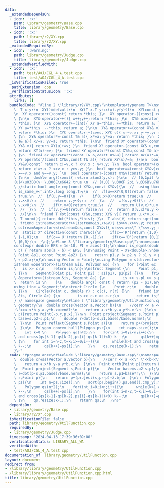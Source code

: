 ```yaml
---
data:
  _extendedDependsOn:
  - icon: ':x:'
    path: library/geometry/Base.cpp
    title: library/geometry/Base.cpp
  - icon: ':x:'
    path: library/r2/XY.cpp
    title: library/r2/XY.cpp
  _extendedRequiredBy:
  - icon: ':warning:'
    path: library/geometry/Judge.cpp
    title: library/geometry/Judge.cpp
  _extendedVerifiedWith:
  - icon: ':x:'
    path: test/AOJ/CGL_4_A.test.cpp
    title: test/AOJ/CGL_4_A.test.cpp
  _isVerificationFailed: true
  _pathExtension: cpp
  _verificationStatusIcon: ':x:'
  attributes:
    links: []
  bundledCode: "#line 2 \"library/r2/XY.cpp\"\ntemplate<typename T>\nstruct XY{\n\
    \  T x,y;\n  XY()=default;\n  XY(T x,T y):x(x),y(y){}\n  XY(const pair<T,T>&xy):x(xy.first),y(xy.second){}\n\
    \n  XY operator+()const{ return *this; }\n  XY operator-()const{ return XY(-x,-y);\
    \ }\n\n  XY& operator++(){ x++;y++;return *this; }\n  XY& operator--(){ x--;y--;return\
    \ *this; }\n  XY& operator++(int){ XY a=*this; ++*this; return a; }\n  XY& operator--(int){\
    \ XY a=*this; --*this; return a; }\n\n  XY& operator+=(const XY& v){ x+=v.x; y+=v.y;\
    \ return *this; }\n  XY& operator-=(const XY& v){ x-=v.x; y-=v.y; return *this;\
    \ }\n  XY& operator*=(const T& a){ x*=a; y*=a; return *this; }\n  XY& operator/=(const\
    \ T& a){ x/=a; y/=a; return *this; }\n\n  friend XY operator+(const XY& u,const\
    \ XY& v){ return XY(u)+=v; }\n  friend XY operator-(const XY& u,const XY& v){\
    \ return XY(u)-=v; }\n  friend XY operator*(const XY&u,const T& a){ return XY(u)*=a;\
    \ }\n  friend XY operator*(const T& a,const XY&u){ return XY(u)*=a; }\n  friend\
    \ XY operator/(const XY&u,const T& a){ return XY(u)/=a; }\n\n  bool operator<(const\
    \ XY&v)const{ return x!=v.x ? x<v.x : y<v.y; }\n  bool operator>(const XY&v)const{\
    \ return x!=v.x ? x>v.x : y>v.y; }\n  bool operator==(const XY&v)const{ return\
    \ x==v.x and y==v.y; }\n  bool operator!=(const XY&v)const{ return !(*this==v);\
    \ }\n\n  double arg()const{ return atan2(y,x); }\n\n  // [0,2pi) \u3067 \u03B8\
    (u)<\u03B8(v) \u306E\u6642 true \n  // (0,0) \u306F 2pi \u306B\u76F8\u5F53\n \
    \ //static bool angle_cmp(const XY&u,const XY&v){\n  //  using U=conditional_t<\
    \ is_same_v<T,int>,long long,T>;\n  //  if(u==XY(0,0))return false;\n  //  if(v==XY(0,0))return\
    \ true;\n  //  if(u.y==0){\n  //    if(u.x>0)return true;\n  //    if(v.y==0)return\
    \ v.x<0;\n  //    return v.y<0;\n  //  }\n  //  if(u.y>0){\n  //    if(v.y==0)return\
    \ v.x<0;\n  //    if(v.y<0)return true;\n  //    return U(v.x)*u.y <= U(u.x)*v.y;\n\
    \  //  }\n  //  if(v.y>=0)return false;\n  //  return U(v.x)*u.y <= U(u.x)*v.y;\n\
    \  //}\n\n  friend T dot(const XY&u,const XY& v){ return u.x*v.x + u.y*v.y; }\n\
    \  T norm(){ return dot(*this,*this); }\n  T abs(){ return sqrt(norm()); }\n\n\
    \  friend istream&operator>>(istream&is,XY&v){ is>>v.x>>v.y; return is; }\n  friend\
    \ ostream&operator<<(ostream&os,const XY&v){ os<<v.x<<\" \"<<v.y; return os;}\n\
    \n  static XY direction(const char&c){\n    if(c=='R')return {1,0};\n    if(c=='L')return\
    \ {-1,0};\n    if(c=='U')return {0,-1};\n    if(c=='D')return {0,1};\n    return\
    \ {0,0};\n  }\n};\n#line 3 \"library/geometry/Base.cpp\"\nnamespace geometry {\n\
    constexpr double EPS = 1e-10, PI = acos(-1);\n\nbool is_equal(double a, double\
    \ b) { return abs(a - b) < EPS; }\n\nusing Point = XY<double>;\nbool cmp_y(const\
    \ Point &p1, const Point &p2) {\n    return p1.y != p2.y ? p1.y < p2.y : p1.x\
    \ < p2.x;\n}\n\nusing Vector = Point;\nusing Polygon = std::vector<Point>;\n\n\
    istream &operator>>(istream &is, Polygon &p) {\n    for (Point &c : p)\n     \
    \   is >> c;\n    return is;\n}\n\nstruct Segment {\n    Point p1, p2;\n    Segment()\
    \ {}\n    Segment(Point p1, Point p2) : p1(p1), p2(p2) {}\n    friend istream\
    \ &operator>>(istream &is, Segment &s) {\n        is >> s.p1 >> s.p2;\n      \
    \  return is;\n    }\n    double arg() const { return (p2 - p1).arg(); }\n};\n\
    using Line = Segment;\n\nstruct Circle {\n    Point c;\n    double r;\n    Circle()\
    \ {}\n    Circle(Point c, double r) : c(c), r(r) {}\n    friend istream &operator>>(istream\
    \ &is, Circle &c) {\n        is >> c.c >> c.r;\n        return is;\n    }\n};\n\
    } // namespace geometry\n#line 3 \"library/geometry/UtilFunction.cpp\"\nnamespace\
    \ geometry{\n  double cross(Vector a,Vector b){\n    //cerr << a <<\" \"<<b<<\"\
    :\"<<a.x*b.y-a.y*b.x<<endl;\n    return a.x*b.y-a.y*b.x;\n  }\n\n  Point orth(Point\
    \ p){return Point(-p.y,p.x);}\n\n  Point project(Segment s,Point p){\n    Vector\
    \ base=s.p2-s.p1;\n    double r=dot(p-s.p1,base)/base.norm();\n    return s.p1+base*r;\n\
    \  }\n\n  Point reflect(Segment s,Point p){\n    return p+(project(s,p)-p)*2.0;\n\
    \  }\n\n  Polygon convex_hull(Polygon ps){\n    int n=ps.size();\n    sort(ps.begin(),ps.end(),cmp_y);\n\
    \    int k=0;\n    Polygon qs(n*2);\n    for(int i=0;i<n;i++){\n      while(k>1\
    \ and cross(qs[k-1]-qs[k-2],ps[i]-qs[k-1])<0) k--;\n      qs[k++]=ps[i];\n   \
    \ }\n    for(int i=n-2,t=k;i>=0;i--){\n      while(k>t and cross(qs[k-1]-qs[k-2],ps[i]-qs[k-1])<0)\
    \ k--;\n      qs[k++]=ps[i];\n    }\n    qs.resize(k-1);\n    return qs;\n  }\n\
    }\n"
  code: "#pragma once\n#include \"library/geometry/Base.cpp\"\nnamespace geometry{\n\
    \  double cross(Vector a,Vector b){\n    //cerr << a <<\" \"<<b<<\":\"<<a.x*b.y-a.y*b.x<<endl;\n\
    \    return a.x*b.y-a.y*b.x;\n  }\n\n  Point orth(Point p){return Point(-p.y,p.x);}\n\
    \n  Point project(Segment s,Point p){\n    Vector base=s.p2-s.p1;\n    double\
    \ r=dot(p-s.p1,base)/base.norm();\n    return s.p1+base*r;\n  }\n\n  Point reflect(Segment\
    \ s,Point p){\n    return p+(project(s,p)-p)*2.0;\n  }\n\n  Polygon convex_hull(Polygon\
    \ ps){\n    int n=ps.size();\n    sort(ps.begin(),ps.end(),cmp_y);\n    int k=0;\n\
    \    Polygon qs(n*2);\n    for(int i=0;i<n;i++){\n      while(k>1 and cross(qs[k-1]-qs[k-2],ps[i]-qs[k-1])<0)\
    \ k--;\n      qs[k++]=ps[i];\n    }\n    for(int i=n-2,t=k;i>=0;i--){\n      while(k>t\
    \ and cross(qs[k-1]-qs[k-2],ps[i]-qs[k-1])<0) k--;\n      qs[k++]=ps[i];\n   \
    \ }\n    qs.resize(k-1);\n    return qs;\n  }\n}"
  dependsOn:
  - library/geometry/Base.cpp
  - library/r2/XY.cpp
  isVerificationFile: false
  path: library/geometry/UtilFunction.cpp
  requiredBy:
  - library/geometry/Judge.cpp
  timestamp: '2024-04-13 17:39:36+09:00'
  verificationStatus: LIBRARY_ALL_WA
  verifiedWith:
  - test/AOJ/CGL_4_A.test.cpp
documentation_of: library/geometry/UtilFunction.cpp
layout: document
redirect_from:
- /library/library/geometry/UtilFunction.cpp
- /library/library/geometry/UtilFunction.cpp.html
title: library/geometry/UtilFunction.cpp
---
```

